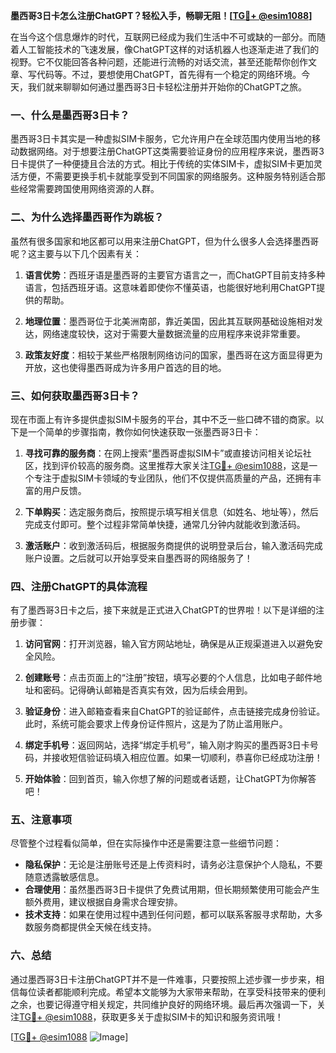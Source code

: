 **墨西哥3日卡怎么注册ChatGPT？轻松入手，畅聊无阻！[[TG💪+ @esim1088](https://t.me/s/esim1088)]**

在当今这个信息爆炸的时代，互联网已经成为我们生活中不可或缺的一部分。而随着人工智能技术的飞速发展，像ChatGPT这样的对话机器人也逐渐走进了我们的视野。它不仅能回答各种问题，还能进行流畅的对话交流，甚至还能帮你创作文章、写代码等。不过，要想使用ChatGPT，首先得有一个稳定的网络环境。今天，我们就来聊聊如何通过墨西哥3日卡轻松注册并开始你的ChatGPT之旅。

### 一、什么是墨西哥3日卡？

墨西哥3日卡其实是一种虚拟SIM卡服务，它允许用户在全球范围内使用当地的移动数据网络。对于想要注册ChatGPT这类需要验证身份的应用程序来说，墨西哥3日卡提供了一种便捷且合法的方式。相比于传统的实体SIM卡，虚拟SIM卡更加灵活方便，不需要更换手机卡就能享受到不同国家的网络服务。这种服务特别适合那些经常需要跨国使用网络资源的人群。

### 二、为什么选择墨西哥作为跳板？

虽然有很多国家和地区都可以用来注册ChatGPT，但为什么很多人会选择墨西哥呢？这主要与以下几个因素有关：

1. **语言优势**：西班牙语是墨西哥的主要官方语言之一，而ChatGPT目前支持多种语言，包括西班牙语。这意味着即使你不懂英语，也能很好地利用ChatGPT提供的帮助。
   
2. **地理位置**：墨西哥位于北美洲南部，靠近美国，因此其互联网基础设施相对发达，网络速度较快，这对于需要大量数据流量的应用程序来说非常重要。

3. **政策友好度**：相较于某些严格限制网络访问的国家，墨西哥在这方面显得更为开放，这也使得墨西哥成为许多用户首选的目的地。

### 三、如何获取墨西哥3日卡？

现在市面上有许多提供虚拟SIM卡服务的平台，其中不乏一些口碑不错的商家。以下是一个简单的步骤指南，教你如何快速获取一张墨西哥3日卡：

1. **寻找可靠的服务商**：在网上搜索“墨西哥虚拟SIM卡”或直接访问相关论坛社区，找到评价较高的服务商。这里推荐大家关注[TG💪+ @esim1088](https://t.me/s/esim1088)，这是一个专注于虚拟SIM卡领域的专业团队，他们不仅提供高质量的产品，还拥有丰富的用户反馈。

2. **下单购买**：选定服务商后，按照提示填写相关信息（如姓名、地址等），然后完成支付即可。整个过程非常简单快捷，通常几分钟内就能收到激活码。

3. **激活账户**：收到激活码后，根据服务商提供的说明登录后台，输入激活码完成账户设置。之后就可以开始享受来自墨西哥的网络服务了！

### 四、注册ChatGPT的具体流程

有了墨西哥3日卡之后，接下来就是正式进入ChatGPT的世界啦！以下是详细的注册步骤：

1. **访问官网**：打开浏览器，输入官方网站地址，确保是从正规渠道进入以避免安全风险。

2. **创建账号**：点击页面上的“注册”按钮，填写必要的个人信息，比如电子邮件地址和密码。记得确认邮箱是否真实有效，因为后续会用到。

3. **验证身份**：进入邮箱查看来自ChatGPT的验证邮件，点击链接完成身份验证。此时，系统可能会要求上传身份证件照片，这是为了防止滥用账户。

4. **绑定手机号**：返回网站，选择“绑定手机号”，输入刚才购买的墨西哥3日卡号码，并接收短信验证码填入相应位置。如果一切顺利，恭喜你已经成功注册！

5. **开始体验**：回到首页，输入你想了解的问题或者话题，让ChatGPT为你解答吧！

### 五、注意事项

尽管整个过程看似简单，但在实际操作中还是需要注意一些细节问题：

- **隐私保护**：无论是注册账号还是上传资料时，请务必注意保护个人隐私，不要随意透露敏感信息。
- **合理使用**：虽然墨西哥3日卡提供了免费试用期，但长期频繁使用可能会产生额外费用，建议根据自身需求合理安排。
- **技术支持**：如果在使用过程中遇到任何问题，都可以联系客服寻求帮助，大多数服务商都提供全天候在线支持。

### 六、总结

通过墨西哥3日卡注册ChatGPT并不是一件难事，只要按照上述步骤一步步来，相信每位读者都能顺利完成。希望本文能够为大家带来帮助，在享受科技带来的便利之余，也要记得遵守相关规定，共同维护良好的网络环境。最后再次强调一下，关注[TG💪+ @esim1088](https://t.me/s/esim1088)，获取更多关于虚拟SIM卡的知识和服务资讯哦！

[[TG💪+ @esim1088](https://t.me/s/esim1088) ![Image](https://i.postimg.cc/4NQfJmqS/Snipaste-2025-05-13-00-14-12.png)]